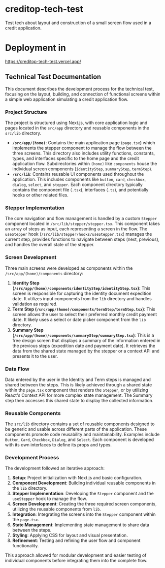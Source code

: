 # creditop-tech-test

Test tech about layout and construction of a small screen flow used in a credit application.

# Deployment in

https://creditop-tech-test.vercel.app/

## Technical Test Documentation

This document describes the development process for the technical test, focusing on the layout, building, and connection of functional screens within a simple web application simulating a credit application flow.

### Project Structure

The project is structured using Next.js, with core application logic and pages located in the `src/app` directory and reusable components in the `src/lib` directory.

- **`/src/app/(home)`**: Contains the main application page (`page.tsx`) which implements the stepper component to manage the flow between the three screens. This directory also includes utility functions, constants, types, and interfaces specific to the home page and the credit application flow. Subdirectories within `(home)` like `components` house the individual screen components (`identityStep`, `summaryStep`, `termStep`).
- **`/src/lib`**: Contains reusable UI components used throughout the application. This includes components like `button`, `card`, `checkbox`, `dialog`, `select`, and `stepper`. Each component directory typically contains the component file (`.tsx`), interfaces (`.ts`), and potentially hooks or other related files.

### Stepper Implementation

The core navigation and flow management is handled by a custom `Stepper` component located in `/src/lib/stepper/stepper.tsx`. This component takes an array of steps as input, each representing a screen in the flow. The `useStepper` hook (`/src/lib/stepper/hooks/useStepper.tsx`) manages the current step, provides functions to navigate between steps (next, previous), and handles the overall state of the stepper.

### Screen Development

Three main screens were developed as components within the `/src/app/(home)/components` directory:

1.  **Identity Step (`/src/app/(home)/components/identityStep/identityStep.tsx`)**: This screen is responsible for capturing the identity document expedition date. It utilizes input components from the `lib` directory and handles validation as required.
2.  **Term Step (`/src/app/(home)/components/termStep/termStep.tsx`)**: This screen allows the user to select their preferred monthly credit payment date. It likely uses a select or date picker component from the `lib` directory.
3.  **Summary Step (`/src/app/(home)/components/summaryStep/summaryStep.tsx`)**: This is a free design screen that displays a summary of the information entered in the previous steps (expedition date and payment date). It retrieves the data from the shared state managed by the stepper or a context API and presents it to the user.

### Data Flow

Data entered by the user in the Identity and Term steps is managed and shared between the steps. This is likely achieved through a shared state within the `page.tsx` component that renders the `Stepper`, or by utilizing React's Context API for more complex state management. The Summary step then accesses this shared state to display the collected information.

### Reusable Components

The `src/lib` directory contains a set of reusable components designed to be generic and usable across different parts of the application. These components promote code reusability and maintainability. Examples include `Button`, `Card`, `Checkbox`, `Dialog`, and `Select`. Each component is developed with its own interfaces to define its props and types.

### Development Process

The development followed an iterative approach:

1.  **Setup**: Project initialization with Next.js and basic configuration.
2.  **Component Development**: Building individual reusable components in the `lib` directory.
3.  **Stepper Implementation**: Developing the `Stepper` component and the `useStepper` hook to manage the flow.
4.  **Screen Development**: Creating the three required screen components, utilizing the reusable components from `lib`.
5.  **Integration**: Integrating the screens into the `Stepper` component within the `page.tsx`.
6.  **State Management**: Implementing state management to share data between the steps.
7.  **Styling**: Applying CSS for layout and visual presentation.
8.  **Refinement**: Testing and refining the user flow and component functionality.

This approach allowed for modular development and easier testing of individual components before integrating them into the complete flow.
